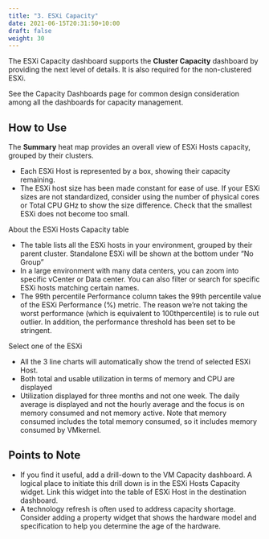 ```yaml
---
title: "3. ESXi Capacity"
date: 2021-06-15T20:31:50+10:00
draft: false
weight: 30
---
```


The ESXi Capacity dashboard supports the **Cluster Capacity** dashboard by providing the next level of details. It is also required for the non-clustered ESXi. 

See the Capacity Dashboards page for common design consideration among all the dashboards for capacity management. 

## How to Use

The **Summary** heat map provides an overall view of ESXi Hosts capacity, grouped by their clusters. 
 
- Each ESXi Host is represented by a box, showing their capacity remaining. 
- The ESXi host size has been made constant for ease of use. If your ESXi sizes are not standardized, consider using the number of physical cores or Total CPU GHz to show the size difference. Check that the smallest ESXi does not become too small.

About the ESXi Hosts Capacity table 
- The table lists all the ESXi hosts in your environment, grouped by their parent cluster. Standalone ESXi will be shown at the bottom under “No Group” 
- In a large environment with many data centers, you can zoom into specific vCenter or Data center. You can also filter or search for specific ESXi hosts matching certain names. 
- The 99th percentile Performance column takes the 99th percentile value of the ESXi Performance (%) metric. The reason we’re not taking the worst performance (which is equivalent to 100thpercentile) is to rule out outlier. In addition, the performance threshold has been set to be stringent.

Select one of the ESXi
- All the 3 line charts will automatically show the trend of selected ESXi Host. 
- Both total and usable utilization in terms of memory and CPU are displayed
- Utilization displayed for three months and not one week. The daily average is displayed and not the hourly average and the focus is on memory consumed and not memory active. Note that memory consumed includes the total memory consumed, so it includes memory consumed by VMkernel.

## Points to Note
- If you find it useful, add a drill-down to the VM Capacity dashboard. A logical place to initiate this drill down is in the ESXi Hosts Capacity widget. Link this widget into the table of ESXi Host in the destination dashboard. 
- A technology refresh is often used to address capacity shortage. Consider adding a property widget that shows the hardware model and specification to help you determine the age of the hardware. 